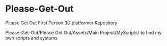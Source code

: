 # Please-Get-Out
Please Get Out First Person 3D platformer Repository

Please-Get-Out/Please Get Out/Assets/Main Project/MyScripts/ to find my own scripts and systems
